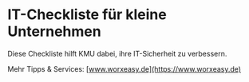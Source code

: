 # IT-Checkliste für kleine Unternehmen

Diese Checkliste hilft KMU dabei, ihre IT-Sicherheit zu verbessern.

Mehr Tipps & Services: [www.worxeasy.de](https://www.worxeasy.de)
